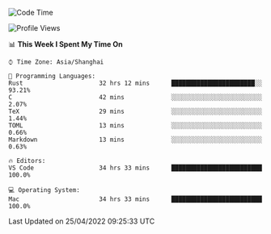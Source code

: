 <!--START_SECTION:waka-->
![Code Time](http://img.shields.io/badge/Code%20Time-1%2C269%20hrs%2046%20mins-blue)

![Profile Views](http://img.shields.io/badge/Profile%20Views-17-blue)

📊 **This Week I Spent My Time On** 

```text
⌚︎ Time Zone: Asia/Shanghai

💬 Programming Languages: 
Rust                     32 hrs 12 mins      ███████████████████████░░   93.21% 
C                        42 mins             ░░░░░░░░░░░░░░░░░░░░░░░░░   2.07% 
TeX                      29 mins             ░░░░░░░░░░░░░░░░░░░░░░░░░   1.44% 
TOML                     13 mins             ░░░░░░░░░░░░░░░░░░░░░░░░░   0.66% 
Markdown                 13 mins             ░░░░░░░░░░░░░░░░░░░░░░░░░   0.63%

🔥 Editors: 
VS Code                  34 hrs 33 mins      █████████████████████████   100.0%

💻 Operating System: 
Mac                      34 hrs 33 mins      █████████████████████████   100.0%

```


 Last Updated on 25/04/2022 09:25:33 UTC
<!--END_SECTION:waka-->
